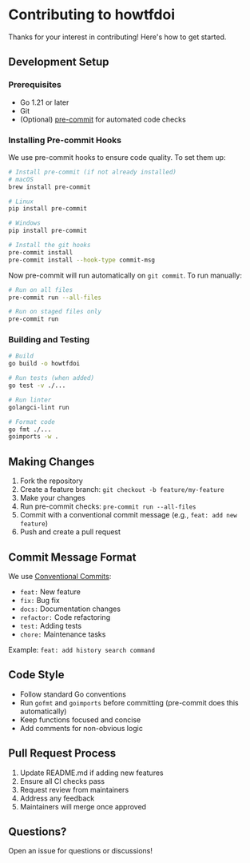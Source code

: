 # Contributing to howtfdoi

Thanks for your interest in contributing! Here's how to get started.

## Development Setup

### Prerequisites

- Go 1.21 or later
- Git
- (Optional) [pre-commit](https://pre-commit.com/) for automated code checks

### Installing Pre-commit Hooks

We use pre-commit hooks to ensure code quality. To set them up:

```bash
# Install pre-commit (if not already installed)
# macOS
brew install pre-commit

# Linux
pip install pre-commit

# Windows
pip install pre-commit

# Install the git hooks
pre-commit install
pre-commit install --hook-type commit-msg
```

Now pre-commit will run automatically on `git commit`. To run manually:

```bash
# Run on all files
pre-commit run --all-files

# Run on staged files only
pre-commit run
```

### Building and Testing

```bash
# Build
go build -o howtfdoi

# Run tests (when added)
go test -v ./...

# Run linter
golangci-lint run

# Format code
go fmt ./...
goimports -w .
```

## Making Changes

1. Fork the repository
2. Create a feature branch: `git checkout -b feature/my-feature`
3. Make your changes
4. Run pre-commit checks: `pre-commit run --all-files`
5. Commit with a conventional commit message (e.g., `feat: add new feature`)
6. Push and create a pull request

## Commit Message Format

We use [Conventional Commits](https://www.conventionalcommits.org/):

- `feat:` New feature
- `fix:` Bug fix
- `docs:` Documentation changes
- `refactor:` Code refactoring
- `test:` Adding tests
- `chore:` Maintenance tasks

Example: `feat: add history search command`

## Code Style

- Follow standard Go conventions
- Run `gofmt` and `goimports` before committing (pre-commit does this automatically)
- Keep functions focused and concise
- Add comments for non-obvious logic

## Pull Request Process

1. Update README.md if adding new features
2. Ensure all CI checks pass
3. Request review from maintainers
4. Address any feedback
5. Maintainers will merge once approved

## Questions?

Open an issue for questions or discussions!
